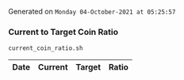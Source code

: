 Generated on `Monday 04-October-2021 at 05:25:57`

### Current to Target Coin Ratio
`current_coin_ratio.sh`

Date|Current|Target|Ratio
---|---|---|---
